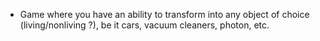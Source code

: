 - Game where you have an ability to transform into any object of choice (living/nonliving ?), be it cars, vacuum cleaners, photon, etc.